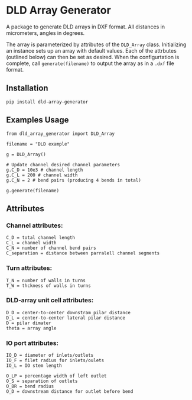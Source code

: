 # DLD Array Generator

A package to generate DLD arrays in DXF format. All distances in micrometers, angles in degrees.

The array is parameterized by attributes of the `DLD_Array` class. Initializing an instance sets up an array with default values. Each of the attrbutes (outlined below) can then be set as desired. When the configurtation is complete, call `generate(filename)` to output the array as in a `.dxf` file format.

## Installation
`pip install dld-array-generator`

## Examples Usage
```
from dld_array_generator import DLD_Array

filename = "DLD example"

g = DLD_Array()

# Update channel desired channel parameters
g.C_D = 10e3 # channel length
g.C_L = 200 # channel width
g.C_N = 2 # bend pairs (producing 4 bends in total)

g.generate(filename)
```

## Attributes
### Channel attributes:
    C_D = total channel length
    C_L = channel width
    C_N = number of channel bend pairs
    C_separation = distance between parralell channel segments

### Turn attributes:
    T_N = number of walls in turns
    T_W = thckness of walls in turns

### DLD-array unit cell attributes:
    D_D = center-to-center downstram pilar distance
    D_L = center-to-center lateral pilar distance
    D = pilar dimater
    theta = array angle

### IO port attributes:
    IO_D = diameter of inlets/outlets
    IO_F = filet radius for inlets/oulets
    IO_L = IO stem length

    O_LP = percentage width of left outlet
    O_S = separation of outlets
    O_BR = bend radius
    O_D = downstream distance for outlet before bend

